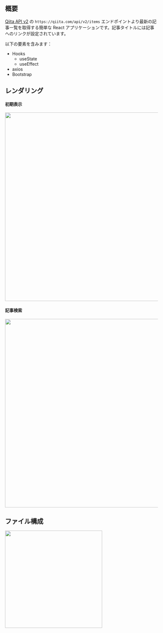 ## 概要

[Qiita API v2](https://qiita.com/api/v2/docs) の `https://qiita.com/api/v2/items` エンドポイントより最新の記事一覧を取得する簡単な React アプリケーションです。記事タイトルには記事へのリンクが設定されています。

以下の要素を含みます：

* Hooks
  - useState
  - useEffect
* axios
* Bootstrap

## レンダリング

#### 初期表示
<img width="620" src="https://user-images.githubusercontent.com/59589496/106359205-710cd080-6354-11eb-830c-5bcc73b8c6a5.png">

#### 記事検索
<img width="620" src="https://user-images.githubusercontent.com/59589496/106359519-b4683e80-6356-11eb-8bb6-6d64fe3c78a6.png">

## ファイル構成

<img width="320" src="https://user-images.githubusercontent.com/59589496/106359260-e7a9ce00-6354-11eb-8b32-c8abf2e409e3.png">
